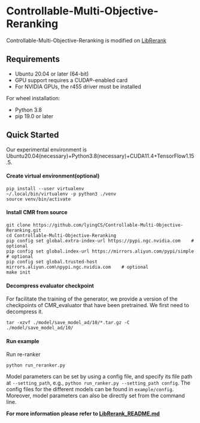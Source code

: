 # Controllable-Multi-Objective-Reranking

Controllable-Multi-Objective-Reranking is modified on [LibRerank](https://github.com/LibRerank-Community/LibRerank) 

## Requirements

+ Ubuntu 20.04 or later (64-bit)
+ GPU support requires a CUDA®-enabled card
+ For NVIDIA GPUs, the r455 driver must be installed

For wheel installation:
+ Python 3.8
+ pip 19.0 or later

## Quick Started

Our experimental environment is Ubuntu20.04(necessary)+Python3.8(necessary)+CUDA11.4+TensorFlow1.15.5.

#### Create virtual environment(optional)

```
pip install --user virtualenv
~/.local/bin/virtualenv -p python3 ./venv
source venv/bin/activate
```

#### Install CMR from source

```
git clone https://github.com/lyingCS/Controllable-Multi-Objective-Reranking.git
cd Controllable-Multi-Objective-Reranking
pip config set global.extra-index-url https://pypi.ngc.nvidia.com    # optional
pip config set global.index-url https://mirrors.aliyun.com/pypi/simple    # optional
pip config set global.trusted-host mirrors.aliyun.com\npypi.ngc.nvidia.com    # optional
make init 
```

#### Decompress evaluator checkpoint

For facilitate the training of the generator, we provide a  version of the checkpoints of CMR_evaluator that have been pretrained. We first need to decompress it.

```
tar -xzvf ./model/save_model_ad/10/*.tar.gz -C ./model/save_model_ad/10/
```

#### Run example

Run re-ranker

```
python run_reranker.py
```

Model parameters can be set by using a config file, and specify its file path at `--setting_path`, e.g., `python run_ranker.py --setting_path config`. The config files for the different models can be found in `example/config`. Moreover, model parameters can also be directly set from the command line.

**For more information please refer to [LibRerank_README.md](./LibRerank_README.md)**
